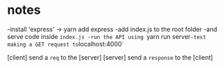 # notes

-install 'express' -> yarn add express
-add index.js to the root folder 
-and serve code inside `index.js
-run the API using `yarn run server`
-test making a GET request to `localhost:4000`

[client] send a `req` to the [server] 
[server] send a `response` to the [client]
